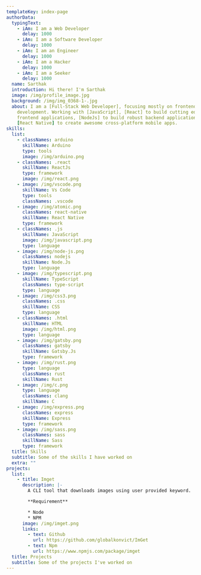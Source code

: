 ```yaml
---
templateKey: index-page
authorData:
  typingText:
    - iAm: I am a Web Developer
      delay: 1000
    - iAm: I am a Software Developer
      delay: 1000
    - iAm: I am an Engineer
      delay: 1000
    - iAm: I am a Hacker
      delay: 1000
    - iAm: I am a Seeker
      delay: 1000
  name: Sarthak
  introduction: Hi there! I'm Sarthak
  image: /img/profile_image.jpg
  background: /img/img_0368-1-.jpg
  about: I am a [Full-Stack Web Developer], focusing mostly on frontend
    development. Working with [JavaScript], [React] to build cutting edge
    frontend applications, [NodeJs] to build robust backend applications, and
    [React Native] to create awesome cross-platform mobile apps.
skills:
  list:
    - classNames: arduino
      skillName: Arduino
      type: tools
      image: /img/arduino.png
    - classNames: .react
      skillName: ReactJs
      type: framework
      image: /img/react.png
    - image: /img/vscode.png
      skillName: Vs Code
      type: tools
      classNames: .vscode
    - image: /img/atomic.png
      classNames: react-native
      skillName: React Native
      type: framework
    - classNames: .js
      skillName: JavaScript
      image: /img/javascript.png
      type: language
    - image: /img/node-js.png
      classNames: nodejs
      skillName: Node.Js
      type: language
    - image: /img/typescript.png
      skillName: TypeScript
      classNames: type-script
      type: language
    - image: /img/css3.png
      classNames: .css
      skillName: CSS
      type: language
    - classNames: .html
      skillName: HTML
      image: /img/html.png
      type: language
    - image: /img/gatsby.png
      classNames: gatsby
      skillName: Gatsby.Js
      type: framework
    - image: /img/rust.png
      type: language
      classNames: rust
      skillName: Rust
    - image: /img/c.png
      type: language
      classNames: clang
      skillName: C
    - image: /img/express.png
      classNames: express
      skillName: Express
      type: framework
    - image: /img/sass.png
      classNames: sass
      skillName: Sass
      type: framework
  title: Skills
  subtitle: Some of the skills I have worked on
  extra: ""
projects:
  list:
    - title: Imget
      description: |-
        A CLI tool that downloads images using user provided keyword.

        **Requirement**

        * Node
        * NPM
      image: /img/imget.png
      links:
        - text: Github
          url: https://github.com/globalkonvict/ImGet
        - text: Npm
          url: https://www.npmjs.com/package/imget
  title: Projects
  subtitle: Some of the projects I've worked on
---
```

